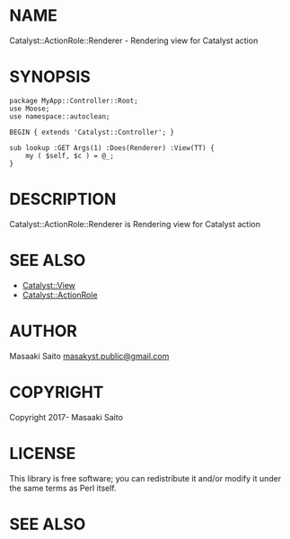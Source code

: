 # NAME

Catalyst::ActionRole::Renderer - Rendering view for Catalyst action

# SYNOPSIS

    package MyApp::Controller::Root;
    use Moose;
    use namespace::autoclean;

    BEGIN { extends 'Catalyst::Controller'; }

    sub lookup :GET Args(1) :Does(Renderer) :View(TT) {
        my ( $self, $c ) = @_;
    }

# DESCRIPTION

Catalyst::ActionRole::Renderer is Rendering view for Catalyst action

# SEE ALSO

- [Catalyst::View](https://metacpan.org/pod/Catalyst::View)
- [Catalyst::ActionRole](https://metacpan.org/pod/Catalyst::ActionRole)

# AUTHOR

Masaaki Saito <masakyst.public@gmail.com>

# COPYRIGHT

Copyright 2017- Masaaki Saito

# LICENSE

This library is free software; you can redistribute it and/or modify
it under the same terms as Perl itself.

# SEE ALSO
